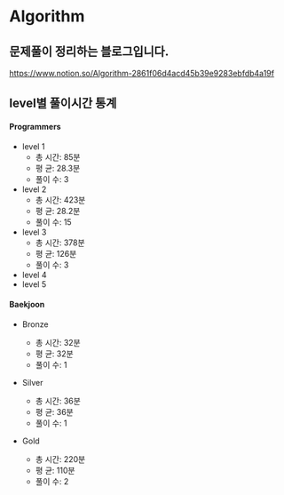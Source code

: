 # Algorithm
## 문제풀이 정리하는 블로그입니다.
https://www.notion.so/Algorithm-2861f06d4acd45b39e9283ebfdb4a19f
## level별 풀이시간 통계

#### Programmers
* level 1
  - 총 시간: 85분
  - 평   균: 28.3분
  - 풀이 수: 3
* level 2  
  - 총 시간: 423분
  - 평   균: 28.2분
  - 풀이 수: 15
* level 3  
  - 총 시간: 378분
  - 평   균: 126분
  - 풀이 수: 3
* level 4
* level 5


#### Baekjoon 
* Bronze
  - 총 시간: 32분
  - 평   균: 32분
  - 풀이 수: 1
  
* Silver
  - 총 시간: 36분
  - 평   균: 36분
  - 풀이 수: 1
  
* Gold
  - 총 시간: 220분
  - 평   균: 110분
  - 풀이 수: 2
